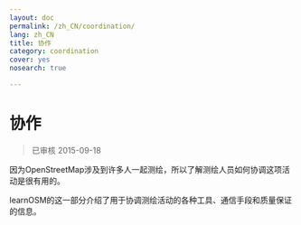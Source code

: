 ```yaml
---
layout: doc
permalink: /zh_CN/coordination/
lang: zh_CN
title: 协作
category: coordination
cover: yes
nosearch: true

---
```


协作
============

> 已审核 2015-09-18

因为OpenStreetMap涉及到许多人一起测绘，所以了解测绘人员如何协调这项活动是很有用的。

learnOSM的这一部分介绍了用于协调测绘活动的各种工具、通信手段和质量保证的信息。